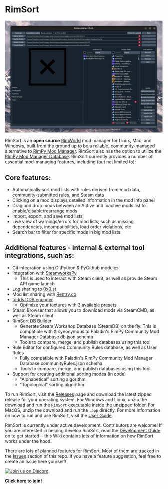 # RimSort

![RimSort Preview](./docs/rimsort_preview.png)

RimSort is an **open source** [RimWorld](https://store.steampowered.com/app/294100/RimWorld/) mod manager for Linux, Mac, and Windows, built from the ground up to be a reliable, community-managed alternative to [RimPy Mod Manager](https://github.com/rimpy-custom/RimPy/releases). RimSort also has the option to utilize the [RimPy Mod Manager Database](https://steamcommunity.com/sharedfiles/filedetails/?id=1847679158). RimSort currently provides a number of essential mod-managing features, including (but not limited to):

## Core features:
* Automatically sort mod lists with rules derived from mod data, community-submitted rules, and Steam data
* Clicking on a mod displays detailed information in the mod info panel
* Drag and drop mods between an Active and Inactive mods list to enable/disable/rearrange mods
* Import, export, and save mod lists
* Live view of warnings/errors for mod lists, such as missing dependencies, incompatibilities, load order violations, etc
* Search bar to filter for specific mods in big mod lists

## Additional features - internal & external tool integrations, such as:
* Git integration using GitPython & PyGithub modules
* Integration with [SteamworksPy](https://github.com/philippj/SteamworksPy)
    * This is used to interact with Steam client, as well as provide Steam API game launch
* Log sharing to [0x0.st](http://0x0.st/)
* Mod list sharing with [Rentry.co](https://rentry.co/)
* [todds DDS encoder](https://github.com/joseasoler/todds)
    * Optimize your textures with 3 available presets
* Steam Browser that allows you to download mods via SteamCMD, as well as Steam client
* RimSort DB Builder
    * Generate Steam Workshop Database (SteamDB) on the fly. This is compatible with & synonymous to Paladin's RimPy Community Mod Manager Database db.json schema
    * Tools to compare, merge, and publish databases using this tool
* Rule Editor for configured Community Rules database, as well as User Rules
    * Fully compatible with Paladin's RimPy Community Mod Manager Database communityRules.json schema
    * Tools to compare, merge, and publish databases using this tool
* Support for creating additional sorting modes (in code)
    * "Alphabetical" sorting algorithm
    * "Topological" sorting algorithm

To run RimSort, visit the [Releases](https://github.com/oceancabbage/RimSort/releases) page and download the latest zipped release for your operating system. For Windows and Linux, unzip the download and run the `RimSort` executable inside the unzipped folder. For MacOS, unzip the download and run the `.app` directly. For more information on how to run and use RimSort, visit the [User Guide](https://github.com/oceancabbage/RimSort/wiki/User-Guide).

RimSort is currently under active development. Contributors are welcome! If you are interested in helping develop RimSort, read the [Development Guide](https://github.com/oceancabbage/RimSort/wiki/Development-Guide) on to get started-- this Wiki contains lots of information on how RimSort works under the hood.

There are lots of planned features for RimSort. Most of them are tracked in the [Issues](https://github.com/oceancabbage/RimSort/issues) section of this repo. If you have a feature suggestion, feel free to create an Issue here yourself!

<a href="https://discord.gg/aV7g69JmR2">
    <img src="https://github.com/RimSort/RimSort/assets/2766946/486f4f8c-fed5-4fe1-832f-6461b7ce3a55" alt="Join us on Discord">
</a>

[**Click here to join!**](https://discord.gg/aV7g69JmR2)
